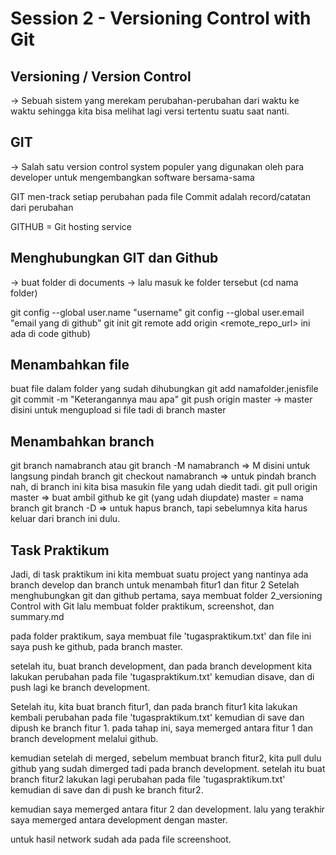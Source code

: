 Session 2 - Versioning Control with Git
=======================================

Versioning / Version Control
-----------------------------
-> Sebuah sistem yang merekam perubahan-perubahan dari waktu ke waktu sehingga kita bisa melihat lagi versi tertentu suatu saat nanti.


GIT
--------
-> Salah satu version control system populer yang digunakan oleh para developer untuk mengembangkan software bersama-sama

GIT men-track setiap perubahan pada file
Commit adalah record/catatan dari perubahan

GITHUB = Git hosting service

Menghubungkan GIT dan Github
-------------------------------
-> buat folder di documents
-> lalu masuk ke folder tersebut (cd nama folder)

git config --global user.name "username"
git config --global user.email "email yang di github"
git init
git remote add origin <remote_repo_url> ini ada di code github)

Menambahkan file
----------------
buat file dalam folder yang sudah dihubungkan
git add namafolder.jenisfile
git commit -m "Keterangannya mau apa"
git push origin master -> master disini untuk mengupload si file tadi di branch master

Menambahkan branch
-------------------
git branch namabranch atau
git branch -M namabranch  => M disini untuk langsung pindah branch
git checkout namabranch => untuk pindah branch
nah, di branch ini kita bisa masukin file yang udah diedit tadi.
git pull origin master => buat ambil github ke git (yang udah diupdate) master = nama branch
git branch -D => untuk hapus branch, tapi sebelumnya kita harus keluar dari branch ini dulu.

Task Praktikum
-----------------
Jadi, di task praktikum ini kita membuat suatu project yang nantinya ada branch develop dan branch untuk menambah fitur1 dan fitur 2
Setelah menghubungkan git dan github
pertama, saya membuat folder 2_versioning Control with Git
lalu membuat folder praktikum, screenshot, dan summary.md

pada folder praktikum, saya membuat file 'tugaspraktikum.txt'
dan file ini saya push ke github, pada branch master.

setelah itu, buat branch development, dan pada branch development kita lakukan perubahan pada file 'tugaspraktikum.txt'
kemudian disave, dan di push lagi ke branch development.

Setelah itu, kita buat branch fitur1, dan pada branch fitur1 kita lakukan kembali perubahan pada file 'tugaspraktikum.txt'
kemudian di save dan dipush ke branch fitur 1.
pada tahap ini, saya memerged antara fitur 1 dan branch development melalui github.

kemudian setelah di merged, sebelum membuat branch fitur2, kita pull dulu github yang sudah dimerged tadi pada branch development.
setelah itu buat branch fitur2
lakukan lagi perubahan pada file 'tugaspraktikum.txt'
kemudian di save dan di push ke branch fitur2.

kemudian saya memerged antara fitur 2 dan development.
lalu yang terakhir saya memerged antara development dengan master.

untuk hasil network sudah ada pada file screenshoot.


